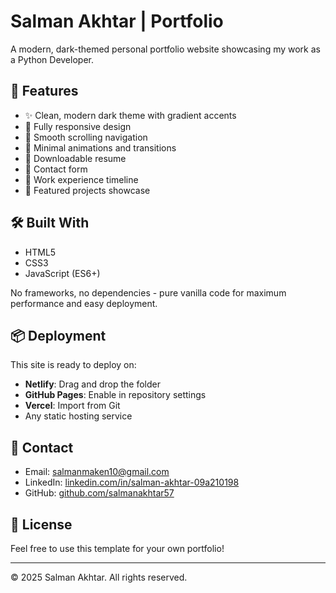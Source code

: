 # Salman Akhtar | Portfolio

A modern, dark-themed personal portfolio website showcasing my work as a Python Developer.

## 🚀 Features

- ✨ Clean, modern dark theme with gradient accents
- 📱 Fully responsive design
- 🎯 Smooth scrolling navigation
- 🎨 Minimal animations and transitions
- 📄 Downloadable resume
- 📧 Contact form
- 💼 Work experience timeline
- 🎯 Featured projects showcase

## 🛠️ Built With

- HTML5
- CSS3
- JavaScript (ES6+)

No frameworks, no dependencies - pure vanilla code for maximum performance and easy deployment.

## 📦 Deployment

This site is ready to deploy on:

- **Netlify**: Drag and drop the folder
- **GitHub Pages**: Enable in repository settings
- **Vercel**: Import from Git
- Any static hosting service

## 📧 Contact

- Email: salmanmaken10@gmail.com
- LinkedIn: [linkedin.com/in/salman-akhtar-09a210198](https://www.linkedin.com/in/salman-akhtar-09a210198)
- GitHub: [github.com/salmanakhtar57](https://github.com/salmanakhtar57)

## 📄 License

Feel free to use this template for your own portfolio!

---

© 2025 Salman Akhtar. All rights reserved.
